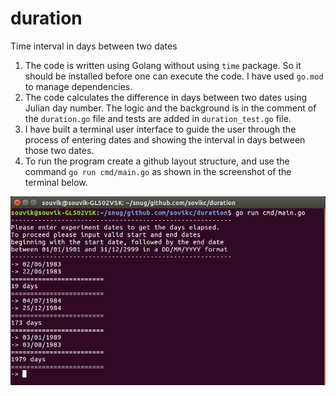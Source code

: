 # duration
Time interval in days between two dates

1. The code is written using Golang without using ```time``` package. So it should be installed before one can execute the code. I have used ```go.mod``` to manage dependencies.
2. The code calculates the difference in days between two dates using Julian day number. The logic and the background is in the comment of the ```duration.go``` file and tests are added in ```duration_test.go``` file.
3. I have built a terminal user interface to guide the user through the process of entering dates and showing the interval in days between those two dates.
4. To run the program create a github layout structure, and use the command ```go run cmd/main.go``` as shown in the screenshot of the terminal below.

![alt text](https://github.com/sovikc/duration/blob/master/tui_screenshot.png)

